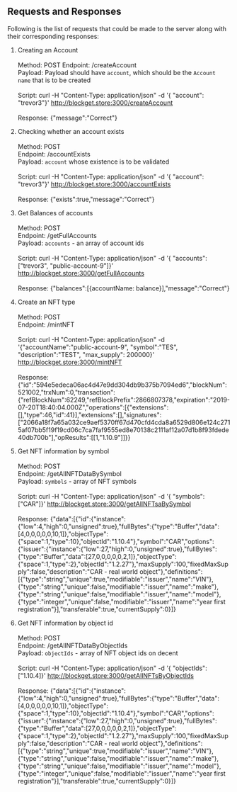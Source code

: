 ## Requests and Responses

Following is the list of requests that could be made to the server along with their corresponding responses:

1. Creating an Account <br><br>
Method: POST 
Endpoint: /createAccount <br>
Payload: Payload should have `account`, which should be the `Account name` that is to be created<br><br>
Script: curl -H "Content-Type: application/json" -d '{ "account": "trevor3"}' http://blockget.store:3000/createAccount<br><br>
Response: {"message":"Correct"}

2. Checking whether an account exists <br><br>
Method: POST<br> 
Endpoint: /accountExists<br>
Payload: `account` whose existence is to be validated<br><br>
Script: curl -H "Content-Type: application/json" -d '{ "account": "trevor3"}' http://blockget.store:3000/accountExists<br><br>
Response: {"exists":true,"message":"Correct"}

3. Get Balances of accounts<br><br>
Method: POST <br>
Endpoint: /getFullAccounts<br>
Payload: `accounts` - an array of account ids<br><br>
Script: curl -H "Content-Type: application/json" -d '{ "accounts": ["trevor3", "public-account-9"]}' http://blockget.store:3000/getFullAccounts<br><br>
Response: {"balances":[{accountName: balance}],"message":"Correct"}

4. Create an NFT type <br><br>
Method: POST <br>
Endpoint: /mintNFT<br><br>
Script: curl -H "Content-Type: application/json" -d '{"accountName":"public-account-9", "symbol":"TES", "description":"TEST", "max_supply": 200000}' http://blockget.store:3000/mintNFT<br><br>
Response: 
{"id":"594e5edeca06ac4d47e9dd304db9b375b7094ed6","blockNum":521002,"trxNum":0,"transaction":{"refBlockNum":62249,"refBlockPrefix":2866807378,"expiration":"2019-07-20T18:40:04.000Z","operations":[{"extensions":[],"type":46,"id":41}],"extensions":[],"signatures":["2066a18f7a65a032ce9aef5370ff67d470cfd4cda8a6529d806e124c2715af07bb5f19f19cd06c7ca7faf9555ed8e70138c2111af12a07d1b8f93fdede40db700b"],"opResults":[[1,"1.10.9"]]}}

5. Get NFT information by symbol<br><br>
Method: POST <br>
Endpoint: /getAllNFTDataBySymbol<br>
Payload: `symbols` - array of NFT symbols<br><br>
Script: curl -H "Content-Type: application/json" -d '{ "symbols": ["CAR"]}' http://blockget.store:3000/getAllNFTsaBySymbol<br><br>
Response:
 {"data":[{"id":{"instance":{"low":4,"high":0,"unsigned":true},"fullBytes":{"type":"Buffer","data":[4,0,0,0,0,0,10,1]},"objectType":{"space":1,"type":10},"objectId":"1.10.4"},"symbol":"CAR","options":{"issuer":{"instance":{"low":27,"high":0,"unsigned":true},"fullBytes":{"type":"Buffer","data":[27,0,0,0,0,0,2,1]},"objectType":{"space":1,"type":2},"objectId":"1.2.27"},"maxSupply":100,"fixedMaxSupply":false,"description":"CAR - real world object"},"definitions":[{"type":"string","unique":true,"modifiable":"issuer","name":"VIN"},{"type":"string","unique":false,"modifiable":"issuer","name":"make"},{"type":"string","unique":false,"modifiable":"issuer","name":"model"},{"type":"integer","unique":false,"modifiable":"issuer","name":"year first registration"}],"transferable":true,"currentSupply":0}]}

 6. Get NFT information by object id<br><br>
 Method: POST <br>
 Endpoint: /getAllNFTDataByObjectIds<br>
 Payload: `objectIds` - array of NFT object ids on decent<br><br>
 Script: curl -H "Content-Type: application/json" -d '{ "objectIds": ["1.10.4]}' http://blockget.store:3000/getAllNFTsByObjectIds<br><br>
 Response:
 {"data":[{"id":{"instance":{"low":4,"high":0,"unsigned":true},"fullBytes":{"type":"Buffer","data":[4,0,0,0,0,0,10,1]},"objectType":{"space":1,"type":10},"objectId":"1.10.4"},"symbol":"CAR","options":{"issuer":{"instance":{"low":27,"high":0,"unsigned":true},"fullBytes":{"type":"Buffer","data":[27,0,0,0,0,0,2,1]},"objectType":{"space":1,"type":2},"objectId":"1.2.27"},"maxSupply":100,"fixedMaxSupply":false,"description":"CAR - real world object"},"definitions":[{"type":"string","unique":true,"modifiable":"issuer","name":"VIN"},{"type":"string","unique":false,"modifiable":"issuer","name":"make"},{"type":"string","unique":false,"modifiable":"issuer","name":"model"},{"type":"integer","unique":false,"modifiable":"issuer","name":"year first registration"}],"transferable":true,"currentSupply":0}]}